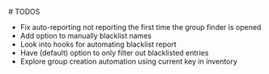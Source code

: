 # TODOS
* Fix auto-reporting not reporting the first time the group finder is opened
* Add option to manually blacklist names
* Look into hooks for automating blacklist report
* Have (default) option to only filter out blacklisted entries
* Explore group creation automation using current key in inventory
